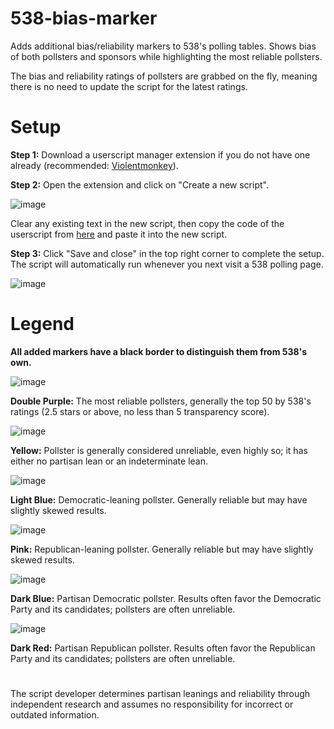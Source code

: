 # 538-bias-marker
Adds additional bias/reliability markers to 538's polling tables. Shows bias of both pollsters and sponsors while highlighting the most reliable pollsters.

The bias and reliability ratings of pollsters are grabbed on the fly, meaning there is no need to update the script for the latest ratings.

# Setup
**Step 1:** Download a userscript manager extension if you do not have one already (recommended: [Violentmonkey](https://violentmonkey.github.io/get-it/)).

**Step 2:** Open the extension and click on "Create a new script".

![image](https://github.com/user-attachments/assets/27e35ef9-a678-42c6-8ca3-afe0f099c621)

Clear any existing text in the new script, then copy the code of the userscript from [here](https://github.com/seppukusoft/538-bias-marker/blob/main/538-bias-marker.js) and paste it into the new script.

**Step 3:** Click "Save and close" in the top right corner to complete the setup. The script will automatically run whenever you next visit a 538 polling page.

![image](https://github.com/user-attachments/assets/7c485723-5ee6-41d9-8bf1-05502a9e021c)

# Legend
**All added markers have a black border to distinguish them from 538's own.**

![image](https://github.com/user-attachments/assets/a3d47add-c0c6-48ee-9c10-d6530796fb81)

**Double Purple:** The most reliable pollsters, generally the top 50 by 538's ratings (2.5 stars or above, no less than 5 transparency score).

![image](https://github.com/user-attachments/assets/6e090455-8f7e-4f50-841a-63af34dedf14)

**Yellow:** Pollster is generally considered unreliable, even highly so; it has either no partisan lean or an indeterminate lean.

![image](https://github.com/user-attachments/assets/017c47fb-d864-49ae-8e89-94e6d4796e1c)

**Light Blue:** Democratic-leaning pollster. Generally reliable but may have slightly skewed results.

![image](https://github.com/user-attachments/assets/6a835136-b36f-4a68-8eb6-dde1f724229f)

**Pink:** Republican-leaning pollster. Generally reliable but may have slightly skewed results.

![image](https://github.com/user-attachments/assets/8259e854-6fc1-41e3-be5a-0fa7adb65062) 

**Dark Blue:** Partisan Democratic pollster. Results often favor the Democratic Party and its candidates; pollsters are often unreliable.

![image](https://github.com/user-attachments/assets/0ef26276-3c73-4c2e-9ef2-453b869819dc)

**Dark Red:** Partisan Republican pollster. Results often favor the Republican Party and its candidates; pollsters are often unreliable.

# 
The script developer determines partisan leanings and reliability through independent research and assumes no responsibility for incorrect or outdated information.
